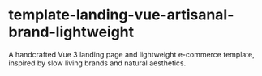 # template-landing-vue-artisanal-brand-lightweight
A handcrafted Vue 3 landing page and lightweight e-commerce template, inspired by slow living brands and natural aesthetics.
